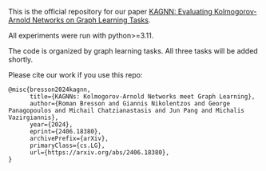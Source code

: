 This is the official repository for our paper [KAGNN: Evaluating Kolmogorov-Arnold Networks on Graph Learning Tasks](https://arxiv.org/abs/2406.18380).

All experiments were run with python>=3.11.

The code is organized by graph learning tasks. All three tasks will be added shortly.

Please cite our work if you use this repo:

```
@misc{bresson2024kagnn,
      title={KAGNNs: Kolmogorov-Arnold Networks meet Graph Learning}, 
      author={Roman Bresson and Giannis Nikolentzos and George Panagopoulos and Michail Chatzianastasis and Jun Pang and Michalis Vazirgiannis},
      year={2024},
      eprint={2406.18380},
      archivePrefix={arXiv},
      primaryClass={cs.LG},
      url={https://arxiv.org/abs/2406.18380}, 
}
```

